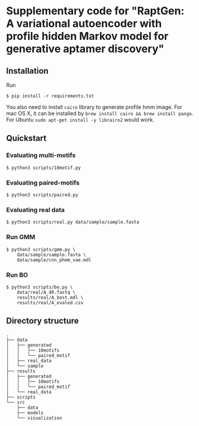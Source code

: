 # Supplementary code for "RaptGen: A variational autoencoder with profile hidden Markov model for generative aptamer discovery"

## Installation
Run 

```shell
$ pip install -r requirements.txt
```

You also need to install `cairo` library to generate profile hmm image. For mac OS X, it can be installed by `brew install cairo && brew install pango`. For Ubuntu `sudo apt-get install -y libcairo2` would work.



## Quickstart

### Evaluating multi-motifs
```shell
$ python3 scripts/10motif.py 
```

### Evaluating paired-motifs
```shell
$ python3 scripts/paired.py
```

### Evaluating real data
```shell
$ python3 scripts/real.py data/sample/sample.fasta
```

### Run GMM
```shell
$ python3 scripts/gmm.py \
    data/sample/sample.fasta \
    data/sample/cnn_phmm_vae.mdl
```

### Run BO
```shell
$ python3 scripts/bo.py \
    data/real/A_4R.fastq \
    results/real/A_best.mdl \
    results/real/A_evaled.csv
```


## Directory structure
```
.
├── data
│   ├── generated
│   │   ├── 10motifs
│   │   └── paired_motif
│   ├── real_data
│   └── sample
├── results
│   ├── generated
│   │   ├── 10motifs
│   │   └── paired_motif
│   └── real_data
├── scripts
└── src
    ├── data
    ├── models
    └── visualization
```